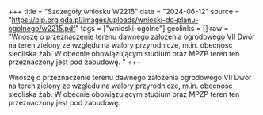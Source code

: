 +++
title = "Szczegóły wniosku W2215"
date = "2024-06-12"
source = "https://bip.brg.gda.pl/images/uploads/wnioski-do-planu-ogolnego/w2215.pdf"
tags = ["wnioski-ogolne"]
geolinks = []
raw = "Wnoszę o przeznaczenie terenu dawnego założenia ogrodowego VII Dwór na teren zielony ze względu na walory przyrodnicze, m.in. obecność siedliska żab. W obecnie obowiązującym studium oraz MPZP teren ten przeznaczony jest pod zabudowę. "
+++

Wnoszę o przeznaczenie terenu dawnego założenia ogrodowego VII Dwór na teren
zielony ze względu na walory przyrodnicze, m.in. obecność siedliska żab. W obecnie
obowiązującym studium oraz MPZP teren ten przeznaczony jest pod zabudowę.



